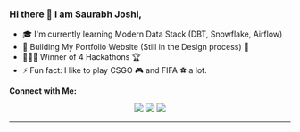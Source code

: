 ### Hi there 👋  I am Saurabh Joshi,

- 🎓 I'm currently learning Modern Data Stack (DBT, Snowflake, Airflow)
- 🔭 Building My Portfolio Website (Still in the Design process) 🎉
- 👨🏻‍💻 Winner of 4 Hackathons 🏆
- ⚡ Fun fact: I like to play CSGO 🎮 and FIFA ⚽ a lot.

**Connect with Me:**

<p align="center">
  <a href="https://discord.com/users/429609524807073812" target"blank_"><img src="https://img.shields.io/badge/discord%20-7289DA.svg?&style=for-the-badge&logo=discord&logoColor=white"></a>
  <a href="https://github.com/Mega-Barrel" target"blank_"><img src="https://img.shields.io/badge/GitHub%20-191717.svg?&style=for-the-badge&logo=github&logoColor=white"></a>
  <a href=”LinkedIn profile URL”>
  <a href="https://www.linkedin.com/in/saurabh-joshi-3640441b5/" target"blank_"><img src="https://img.shields.io/badge/linkedin-%230077B5.svg?&style=for-the-badge&logo=linkedin&logoColor=white"></a>
</a>
</p>

---
